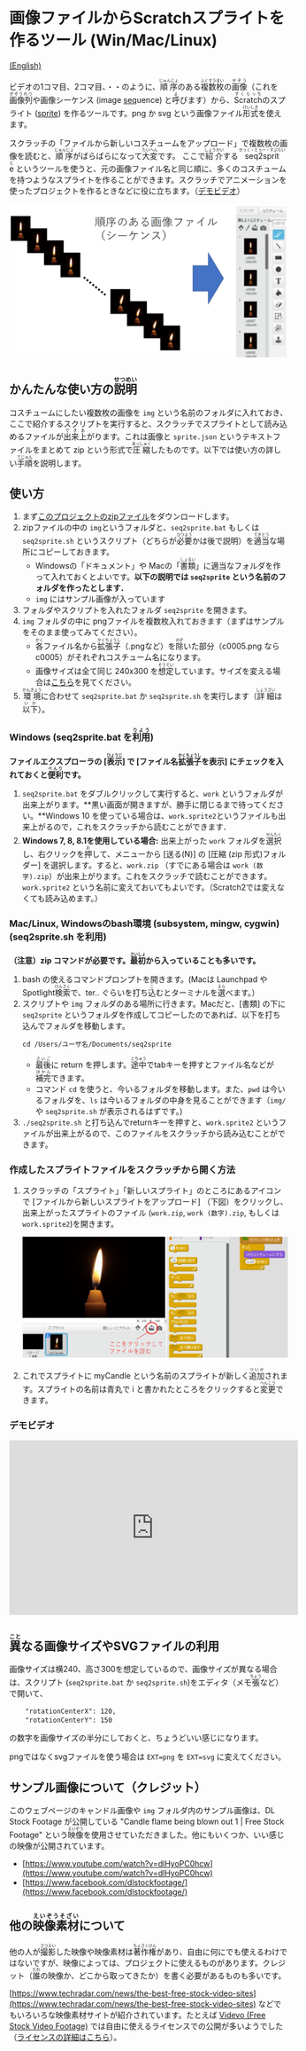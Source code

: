 # 画像ファイルからScratchスプライトを作るツール (Win/Mac/Linux)

[(English)](README-en.md)

ビデオの1コマ目、2コマ目、・・のように、<ruby>順序<rp>（</rp><rt>じゅんじょ</rt><rp>）</rp></ruby>のある<ruby>複数枚<rp>（</rp><rt>ふくすうまい</rt><rp>）</rp></ruby>の<ruby>画像<rp>（</rp><rt>がぞう</rt><rp>）</rp></ruby>（これを<ruby>画像列<rp>（</rp><rt>がぞうれつ</rt><rp>）</rp></ruby>や画像シーケンス (image <u>seq</u>uence) と<ruby>呼<rp>（</rp><rt>よ</rt><rp>）</rp></ruby>びます）から、<ruby>Scratch<rp>（</rp><rt>すくらっち</rt><rp>）</rp></ruby>のスプライト (<u>sprite</u>) を作るツールです。png か svg という画像ファイル<ruby>形式<rp>（</rp><rt>けいしき</rt><rp>）</rp></ruby>を使えます。

スクラッチの「ファイルから新しいコスチュームをアップロード」で複数枚の画像を読むと、<ruby>順序<rp>（</rp><rt>じゅんじょ</rt><rp>）</rp></ruby>がばらばらになって<ruby>大変<rp>（</rp><rt>たいへん</rt><rp>）</rp></ruby>です。
ここで<ruby>紹介<rp>（</rp><rt>しょうかい</rt><rp>）</rp></ruby>する <ruby>seq2sprite<rp>（</rp><rt>せっく・とぅー・すぷらいと</rt><rp>）</rp></ruby> というツールを使うと、元の画像ファイル名と同じ順に、多くのコスチュームを持つようなスプライトを作ることができます。スクラッチでアニメーションを使ったプロジェクトを作るときなどに役に立ちます。（[デモビデオ](#demovideo)）

![flow](readme_figs/flow-ja.png)


## かんたんな使い方の<ruby>説明<rp>（</rp><rt>せつめい</rt><rp>）</rp></ruby>

コスチュームにしたい複数枚の画像を `img` という名前のフォルダに入れておき、ここで紹介するスクリプトを実行すると、スクラッチでスプライトとして読み込めるファイルが<ruby>出来上<rp>（</rp><rt>できあ</rt><rp>）</rp></ruby>がります。これは画像と `sprite.json` というテキストファイルをまとめて zip という形式で<ruby>圧縮<rp>（</rp><rt>あっしゅく</rt><rp>）</rp></ruby>したものです。以下では使い方の詳しい<ruby>手順<rp>（</rp><rt>てじゅん</rt><rp>）</rp></ruby>を説明します。

## 使い方

1. まず[このプロジェクトのzipファイル](https://github.com/memakura/seq2sprite/archive/master.zip)をダウンロードします。
1. zipファイルの中の `img`というフォルダと、`seq2sprite.bat` もしくは `seq2sprite.sh` というスクリプト（どちらが<ruby>必要<rp>（</rp><rt>ひつよう</rt><rp>）</rp></ruby>かは後で説明）を<ruby>適当<rp>（</rp><rt>てきとう</rt><rp>）</rp></ruby>な場所にコピーしておきます。
    - Windowsの「ドキュメント」や Macの「<ruby>書類<rp>（</rp><rt>しょるい</rt><rp>）</rp></ruby>」に適当なフォルダを作って入れておくとよいです。**以下の説明では `seq2sprite` という名前のフォルダを作ったとします．**
    - `img` にはサンプル画像が入っています
1. フォルダやスクリプトを入れたフォルダ `seq2sprite` を開きます。
1. `img` フォルダの中に pngファイルを複数枚入れておきます（まずはサンプルをそのまま使ってみてください）。
    - <ruby>各<rp>（</rp><rt>かく</rt><rp>）</rp></ruby>ファイル名から<ruby>拡張子<rp>（</rp><rt>かくちょうし</rt><rp>）</rp></ruby>（.pngなど）を<ruby>除<rp>（</rp><rt>のぞ</rt><rp>）</rp></ruby>いた部分（c0005.png なら c0005）がそれぞれコスチューム名になります。
    - 画像サイズは全て同じ 240x300 を<ruby>想定<rp>（</rp><rt>そうてい</rt><rp>）</rp></ruby>しています。サイズを変える場合は[こちら](#imgsize)を見てください。
1. <ruby>環境<rp>（</rp><rt>かんきょう</rt><rp>）</rp></ruby>に合わせて `seq2sprite.bat` か `seq2sprite.sh` を実行します（<ruby>詳細<rp>（</rp><rt>しょうさい</rt><rp>）</rp></ruby>は<ruby>以下<rp>（</rp><rt>いか</rt><rp>）</rp></ruby>）。

### Windows (seq2sprite.bat を<ruby>利用<rp>（</rp><rt>りよう</rt><rp>）</rp></ruby>)

**ファイルエクスプローラの [<ruby>表示<rp>（</rp><rt>ひょうじ</rt><rp>）</rp></ruby>] で [ファイル名<ruby>拡張子<rp>（</rp><rt>かくちょうし</rt><rp>）</rp></ruby>を表示] にチェックを入れておくと<ruby>便利<rp>（</rp><rt>べんり</rt><rp>）</rp></ruby>です。**

1. `seq2sprite.bat` をダブルクリックして実行すると、`work` というフォルダが出来上がります。**黒い画面が開きますが、勝手に閉じるまで待ってください。**Windows 10 を使っている場合は、`work.sprite2`というファイルも出来上がるので，これをスクラッチから読むことができます．
1. **Windows 7, 8, 8.1を使用している場合:** 出来上がった `work` フォルダを<ruby>選択<rp>（</rp><rt>せんたく</rt><rp>）</rp></ruby>し、右クリックを<ruby>押<rp>（</rp><rt>お</rt><rp>）</rp></ruby>して、メニューから [送る(N)] の [圧縮 (zip 形式)フォルダー] を選択します。すると、`work.zip` （すでにある場合は `work (数字).zip`）が出来上がります。これをスクラッチで読むことができます。`work.sprite2` という名前に変えておいてもよいです。（Scratch2では変えなくても読み込めます。）

### Mac/Linux, Windowsのbash環境 (subsystem, mingw, cygwin) (seq2sprite.sh を利用)

**（注意）zip コマンドが必要です。<ruby>最初<rp>（</rp><rt>さいしょ</rt><rp>）</rp></ruby>から入っていることも多いです。**

1. bash の使えるコマンドプロンプトを開きます。(Macは Launchpad や Spotlight<ruby>検索<rp>（</rp><rt>けんさく</rt><rp>）</rp></ruby>で、ter.. ぐらいを打ち<ruby>込<rp>（</rp><rt>こ</rt><rp>）</rp></ruby>むとターミナルを<ruby>選<rp>（</rp><rt>えら</rt><rp>）</rp></ruby>べます。）
1. スクリプトや `img` フォルダのある場所に行きます。Macだと、[書類] の下に `seq2sprite` というフォルダを作成してコピーしたのであれば、以下を打ち込んでフォルダを移動します。
   ```
   cd /Users/ユーザ名/Documents/seq2sprite
   ```
    - <ruby>最後<rp>（</rp><rt>さいご</rt><rp>）</rp></ruby>に return を押します。<ruby>途中<rp>（</rp><rt>とちゅう</rt><rp>）</rp></ruby>でtabキーを押すとファイル名などが<ruby>補完<rp>（</rp><rt>ほかん</rt><rp>）</rp></ruby>できます。
    - コマンド `cd` を使うと、今いるフォルダを移動します。また、`pwd` は今いるフォルダを、`ls` は今いるフォルダの中身を見ることができます（`img/` や `seq2sprite.sh` が表示されるはずです。)
1. `./seq2sprite.sh` と打ち込んでreturnキーを押すと、`work.sprite2` というファイルが出来上がるので、このファイルをスクラッチから読み込むことができます。

### 作成したスプライトファイルをスクラッチから開く方法

1. スクラッチの「スプライト」「新しいスプライト」のところにあるアイコンで [ファイルから新しいスプライトをアップロード] （下図）をクリックし、出来上がったスプライトのファイル (`work.zip`, `work (数字).zip`, もしくは　`work.sprite2`)を開きます。

   ![screenshot](readme_figs/screen-ja.png)

1. これでスプライトに myCandle という名前のスプライトが新しく<ruby>追加<rp>（</rp><rt>ついか</rt><rp>）</rp></ruby>されます。スプライトの名前は青丸で i と書かれたところをクリックすると<ruby>変更<rp>（</rp><rt>へんこう</rt><rp>）</rp></ruby>できます。



<a name="demovideo">

### デモビデオ

<iframe width="522" height="315" src="https://www.youtube.com/embed/7QLjaB54ZRM?rel=0" frameborder="0" allow="autoplay; encrypted-media" allowfullscreen></iframe>



<a name="imgsize">

## <ruby>異<rp>（</rp><rt>こと</rt><rp>）</rp></ruby>なる画像サイズやSVGファイルの利用

画像サイズは横240、高さ300を想定しているので、画像サイズが異なる場合は、スクリプト (`seq2sprite.bat` か `seq2sprite.sh`)をエディタ（メモ<ruby>張<rp>（</rp><rt>ちょう</rt><rp>）</rp></ruby>など）で開いて、

```
    "rotationCenterX": 120,
    "rotationCenterY": 150
```

の数字を画像サイズの半分にしておくと、ちょうどいい感じになります。

pngではなくsvgファイルを使う場合は `EXT=png` を `EXT=svg` に変えてください。


## サンプル画像について（クレジット）

このウェブページのキャンドル画像や `img` フォルダ内のサンプル画像は、DL Stock Footage が公開している
"Candle flame being blown out 1 | Free Stock Footage" という<ruby>映像<rp>（</rp><rt>えいぞう</rt><rp>）</rp></ruby>を使用させていただきました。他にもいくつか、いい感じの映像が公開されています。

- [https://www.youtube.com/watch?v=dlHyoPC0hcw](https://www.youtube.com/watch?v=dlHyoPC0hcw)
- [https://www.facebook.com/dlstockfootage/](https://www.facebook.com/dlstockfootage/)

## 他の<ruby>映像素材<rp>（</rp><rt>えいぞうそざい</rt><rp>）</rp></ruby>について

他の人が<ruby>撮影<rp>（</rp><rt>さつえい</rt><rp>）</rp></ruby>した映像や映像素材は<ruby>著作権<rp>（</rp><rt>ちょさくけん</rt><rp>）</rp></ruby>があり、自由に何にでも使えるわけではないですが、映像によっては、プロジェクトに使えるものがあります。クレジット（<ruby>誰<rp>（</rp><rt>だれ</rt><rp>）</rp></ruby>の映像か、どこから取ってきたか）を書く必要があるものも多いです。

[https://www.techradar.com/news/the-best-free-stock-video-sites](https://www.techradar.com/news/the-best-free-stock-video-sites) などでもいろいろな映像素材サイトが紹介されています。たとえば [Videvo (Free Stock Video Footage)](https://www.videvo.net/) では自由に使えるライセンスでの公開が多いようでした（[ライセンスの詳細はこちら](https://www.videvo.net/faqs/)）。